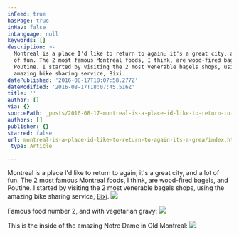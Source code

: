 ```yaml
---
inFeed: true
hasPage: true
inNav: false
inLanguage: null
keywords: []
description: >-
  Montreal is a place I'd like to return to again; it's a great city, and a lot
  of fun. The 2 most famous Montreal foods, I think, are wood-fired bagels, and
  Poutine. I started by visiting the 2 most venerable bagels shops, using the
  amazing bike sharing service, Bixi.
datePublished: '2016-08-17T18:07:58.277Z'
dateModified: '2016-08-17T18:07:45.516Z'
title: ''
author: []
via: {}
sourcePath: _posts/2016-08-17-montreal-is-a-place-id-like-to-return-to-again-its-a-grea.md
authors: []
publisher: {}
starred: false
url: montreal-is-a-place-id-like-to-return-to-again-its-a-grea/index.html
_type: Article

---
```

Montreal is a place I'd like to return to again; it's a great city, and a lot of fun. The 2 most famous Montreal foods, I think, are wood-fired bagels, and Poutine. I started by visiting the 2 most venerable bagels shops, using the amazing bike sharing service, [Bixi][0].
![](https://the-grid-user-content.s3-us-west-2.amazonaws.com/19e25d74-9ac2-40f0-a6bf-9b44357cff08.jpg)

Famous food number 2, and with vegetarian gravy:
![](https://the-grid-user-content.s3-us-west-2.amazonaws.com/180d1b84-5220-4a6f-9fec-5e2cc8207b92.jpg)

This is the inside of the amazing Notre Dame in Old Montreal:
![](https://the-grid-user-content.s3-us-west-2.amazonaws.com/b3aaa3da-f3fa-4313-ba13-9a03a020f270.jpg)

[0]: https://bixi.com/